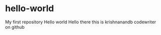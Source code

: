 # hello-world
My first repository
Hello world
Hello there this is krishnanandb codewriter on github
